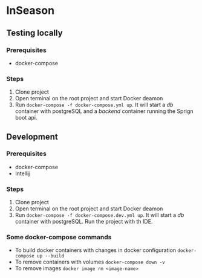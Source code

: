 # InSeason

## Testing locally

### Prerequisites
- docker-compose

### Steps
1. Clone project
2. Open terminal on the root project and start Docker deamon
3. Run `docker-compose -f docker-compose.yml up`. It will start a *db* container with postgreSQL and a *backend* container running the Sprign boot api.

## Development

### Prerequisites
- docker-compose
- Intellij

### Steps
1. Clone project
2. Open terminal on the root project and start Docker deamon
3. Run `docker-compose -f docker-compose.dev.yml up`. It will start a *db* container with postgreSQL. Run the project with th IDE.

### Some docker-compose commands
- To build docker containers with changes in docker configuration `docker-compose up --build`
- To remove containers with volumes `docker-compose down -v`
- To remove images `docker image rm <image-name>`